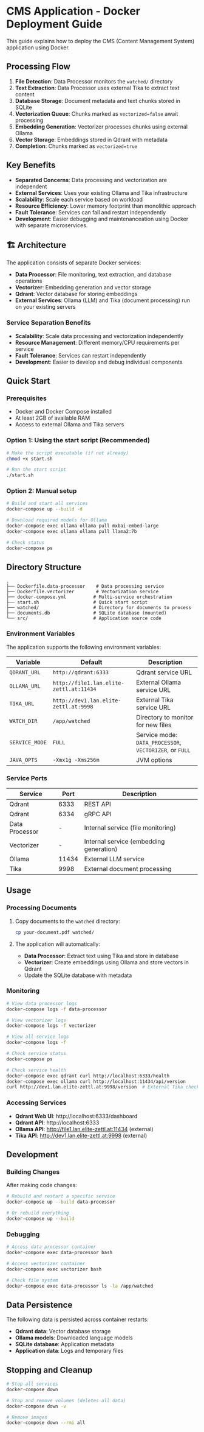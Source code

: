 # CMS Application - Docker Deployment Guide

This guide explains how to deploy the CMS (Content Management System) application using Docker.

## Processing Flow

1. **File Detection**: Data Processor monitors the `watched/` directory
2. **Text Extraction**: Data Processor uses external Tika to extract text content
3. **Database Storage**: Document metadata and text chunks stored in SQLite
4. **Vectorization Queue**: Chunks marked as `vectorized=false` await processing
5. **Embedding Generation**: Vectorizer processes chunks using external Ollama
6. **Vector Storage**: Embeddings stored in Qdrant with metadata
7. **Completion**: Chunks marked as `vectorized=true`

## Key Benefits

- **Separated Concerns**: Data processing and vectorization are independent
- **External Services**: Uses your existing Ollama and Tika infrastructure
- **Scalability**: Scale each service based on workload
- **Resource Efficiency**: Lower memory footprint than monolithic approach
- **Fault Tolerance**: Services can fail and restart independently
- **Development**: Easier debugging and maintenanceation using Docker with separate microservices.

## 🏗️ Architecture

The application consists of separate Docker services:

- **Data Processor**: File monitoring, text extraction, and database operations
- **Vectorizer**: Embedding generation and vector storage  
- **Qdrant**: Vector database for storing embeddings
- **External Services**: Ollama (LLM) and Tika (document processing) run on your existing servers

### Service Separation Benefits

- **Scalability**: Scale data processing and vectorization independently
- **Resource Management**: Different memory/CPU requirements per service
- **Fault Tolerance**: Services can restart independently
- **Development**: Easier to develop and debug individual components

## Quick Start

### Prerequisites

- Docker and Docker Compose installed
- At least 2GB of available RAM
- Access to external Ollama and Tika servers

### Option 1: Using the start script (Recommended)

```bash
# Make the script executable (if not already)
chmod +x start.sh

# Run the start script
./start.sh
```

### Option 2: Manual setup

```bash
# Build and start all services
docker-compose up --build -d

# Download required models for Ollama
docker-compose exec ollama ollama pull mxbai-embed-large
docker-compose exec ollama ollama pull llama2:7b

# Check status
docker-compose ps
```

## Directory Structure

```
.
├── Dockerfile.data-processor    # Data processing service
├── Dockerfile.vectorizer        # Vectorization service
├── docker-compose.yml          # Multi-service orchestration
├── start.sh                    # Quick start script
├── watched/                    # Directory for documents to process
├── documents.db                # SQLite database (mounted)
└── src/                        # Application source code
```


### Environment Variables

The application supports the following environment variables:

| Variable | Default | Description |
|----------|---------|-------------|
| `QDRANT_URL` | `http://qdrant:6333` | Qdrant service URL |
| `OLLAMA_URL` | `http://file1.lan.elite-zettl.at:11434` | External Ollama service URL |
| `TIKA_URL` | `http://dev1.lan.elite-zettl.at:9998` | External Tika service URL |
| `WATCH_DIR` | `/app/watched` | Directory to monitor for new files |
| `SERVICE_MODE` | `FULL` | Service mode: `DATA_PROCESSOR`, `VECTORIZER`, or `FULL` |
| `JAVA_OPTS` | `-Xmx1g -Xms256m` | JVM options |

### Service Ports

| Service | Port | Description |
|---------|------|-------------|
| Qdrant | 6333 | REST API |
| Qdrant | 6334 | gRPC API |
| Data Processor | - | Internal service (file monitoring) |
| Vectorizer | - | Internal service (embedding generation) |
| Ollama | 11434 | External LLM service |
| Tika | 9998 | External document processing |

## Usage

### Processing Documents

1. Copy documents to the `watched` directory:
   ```bash
   cp your-document.pdf watched/
   ```

2. The application will automatically:
   - **Data Processor**: Extract text using Tika and store in database
   - **Vectorizer**: Create embeddings using Ollama and store vectors in Qdrant
   - Update the SQLite database with metadata

### Monitoring

```bash
# View data processor logs
docker-compose logs -f data-processor

# View vectorizer logs
docker-compose logs -f vectorizer

# View all service logs
docker-compose logs -f

# Check service status
docker-compose ps

# Check service health
docker-compose exec qdrant curl http://localhost:6333/health
docker-compose exec ollama curl http://localhost:11434/api/version
curl http://dev1.lan.elite-zettl.at:9998/version  # External Tika check
```

### Accessing Services

- **Qdrant Web UI**: http://localhost:6333/dashboard
- **Qdrant API**: http://localhost:6333
- **Ollama API**: http://file1.lan.elite-zettl.at:11434 (external)
- **Tika API**: http://dev1.lan.elite-zettl.at:9998 (external)

## Development

### Building Changes

After making code changes:

```bash
# Rebuild and restart a specific service
docker-compose up --build data-processor

# Or rebuild everything
docker-compose up --build
```

### Debugging

```bash
# Access data processor container
docker-compose exec data-processor bash

# Access vectorizer container  
docker-compose exec vectorizer bash

# Check file system
docker-compose exec data-processor ls -la /app/watched
```

## Data Persistence

The following data is persisted across container restarts:

- **Qdrant data**: Vector database storage
- **Ollama models**: Downloaded language models  
- **SQLite database**: Application metadata
- **Application data**: Logs and temporary files

## Stopping and Cleanup

```bash
# Stop all services
docker-compose down

# Stop and remove volumes (deletes all data)
docker-compose down -v

# Remove images
docker-compose down --rmi all
```